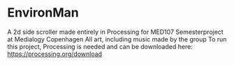 # EnvironMan
A 2d side scroller made entirely in Processing for MED107 Semesterproject at Medialogy Copenhagen
All art, including music made by the group
To run this project, Processing is needed and can be downloaded here: https://processing.org/download
